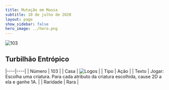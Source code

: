 ```yaml
---
title: Mutação em Massa
subtitle: 10 de julho de 2020
layout: page
show_sidebar: false
hero_image: ../hero.png
---
```


![103](https://cdn.keyforgegame.com/media/card_front/pt/479_103_RHX7CV7W4W83_pt.png)

## Turbilhão Entrópico

|----|----|
| Número | 103 |
| Casa | ![Logos](https://archonarcana.com/images/thumb/c/ce/Logos.png/22px-Logos.png "Logos") |
| Tipo | Ação |
| Texto | Jogar: Escolha uma criatura. Para cada atributo da criatura escolhida, cause 2D a ela e ganhe 1A. |
| Raridade | Rara |
